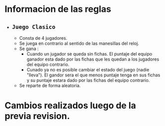 # Informacion de las reglas

- ## ``Juego Clasico``
    - Consta de 4 jugadores.
    - Se juega en contrario al sentido de las manesillas del reloj.
    - Se gana :
        - Cuando un jugador se queda sin fichas. El puntaje del equipo ganador esta dado por las fichas que les quedan a los jugadores del equipo contrario.
        - Cunado ya no es posible cambiar el estado del juego (nadie "lleva"). El gandor sera el que menos puntaje tenga en sus fichas y su puntaje estara dado por las fichas del equipo contrario.
    - Se reparte de forma aleatoria.

# Cambios realizados luego de la previa revision.
